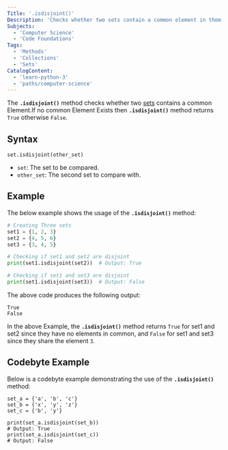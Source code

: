```yaml
---
Title: '.isdisjoint()'
Description: 'Checks whether two sets contain a common element in them.'
Subjects:
  - 'Computer Science'
  - 'Code Foundations'
Tags:
  - 'Methods'
  - 'Collections'
  - 'Sets'
CatalogContent:
  - 'learn-python-3'
  - 'paths/computer-science'
---
```


The **`.isdisjoint()`** method checks whether two [sets](https://www.codecademy.com/resources/docs/python/sets) contains a common Element.If no common Element Exists then **`.isdisjoint()`** method returns `True` otherwise `False`.

## Syntax

```pseudo
set.isdisjoint(other_set)
```

- `set`: The set to be compared.
- `other_set`: The second set to compare with.

## Example

The below example shows the usage of the **`.isdisjoint()`** method:

```py
# Creating Three sets
set1 = {1, 2, 3}
set2 = {4, 5, 6}
set3 = {3, 4, 5}

# Checking if set1 and set2 are disjoint
print(set1.isdisjoint(set2))  # Output: True

# Checking if set1 and set3 are disjoint
print(set1.isdisjoint(set3))  # Output: False
```

The above code produces the following output:

```shell
True
False
```

In the above Example, the **`.isdisjoint()`** method returns `True` for set1 and set2 since they have no elements in common, and `False` for set1 and set3 since they share the element `3`.

## Codebyte Example

Below is a codebyte example demonstrating the use of the **`.isdisjoint()`** method:

```codebyte/python
set_a = {'a', 'b', 'c'}
set_b = {'x', 'y', 'z'}
set_c = {'b', 'y'}

print(set_a.isdisjoint(set_b))
# Output: True
print(set_a.isdisjoint(set_c))
# Output: False
```
